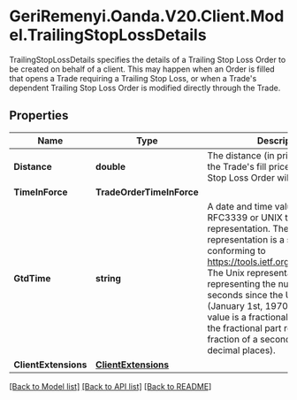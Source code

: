 # GeriRemenyi.Oanda.V20.Client.Model.TrailingStopLossDetails
TrailingStopLossDetails specifies the details of a Trailing Stop Loss Order to be created on behalf of a client. This may happen when an Order is filled that opens a Trade requiring a Trailing Stop Loss, or when a Trade's dependent Trailing Stop Loss Order is modified directly through the Trade.
## Properties

Name | Type | Description | Notes
------------ | ------------- | ------------- | -------------
**Distance** | **double** | The distance (in price units) from the Trade&#39;s fill price that the Trailing Stop Loss Order will be triggered at. | [optional] 
**TimeInForce** | **TradeOrderTimeInForce** |  | [optional] 
**GtdTime** | **string** | A date and time value using either RFC3339 or UNIX time representation. The RFC 3339 representation is a string conforming to https://tools.ietf.org/rfc/rfc3339.txt. The Unix representation is a string representing the number of seconds since the Unix Epoch (January 1st, 1970 at UTC). The value is a fractional number, where the fractional part represents a fraction of a second (up to nine decimal places). | [optional] 
**ClientExtensions** | [**ClientExtensions**](ClientExtensions.md) |  | [optional] 

[[Back to Model list]](../README.md#documentation-for-models) [[Back to API list]](../README.md#documentation-for-api-endpoints) [[Back to README]](../README.md)

